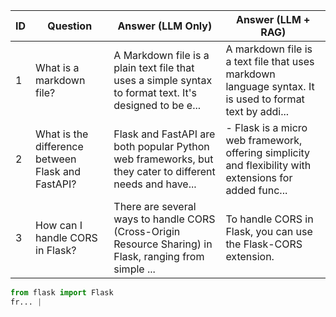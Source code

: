 | ID | Question | Answer (LLM Only) | Answer (LLM + RAG) |
|----|----------|------------------|-------------------|
| 1 | What is a markdown file? | A Markdown file is a plain text file that uses a simple syntax to format text. It's designed to be e... | A markdown file is a text file that uses markdown language syntax. It is used to format text by addi... |
| 2 | What is the difference between Flask and FastAPI? | Flask and FastAPI are both popular Python web frameworks, but they cater to different needs and have... | - Flask is a micro web framework, offering simplicity and flexibility with extensions for added func... |
| 3 | How can I handle CORS in Flask? | There are several ways to handle CORS (Cross-Origin Resource Sharing) in Flask, ranging from simple ... | To handle CORS in Flask, you can use the Flask-CORS extension.

```python
from flask import Flask
fr... |